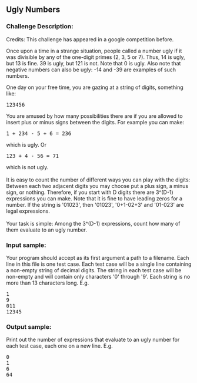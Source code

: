<h2>Ugly Numbers</h2>

<h3>Challenge Description:</h3>

<span class="p-like">
    Credits: This challenge has appeared in a google competition before.
</span>
<p>
    Once upon a time in a strange situation, people called a number ugly
    if it was divisible by any of the one-digit primes (2, 3, 5 or 7).
    Thus, 14 is ugly, but 13 is fine. 39 is ugly, but 121 is not.
    Note that 0 is ugly. Also note that negative numbers can also be ugly:
    -14 and -39 are examples of such numbers.
</p>
<p>
    One day on your free time, you are gazing at a string of digits,
    something like:
</p>
<pre>123456</pre>
<p>
    You are amused by how many possibilities there are if you are allowed
    to insert plus or minus signs between the digits. For example you
    can make:
<br>

</p>
<pre>1 + 234 - 5 + 6 = 236</pre>
<p>
    which is ugly. Or

</p>
<pre>123 + 4 - 56 = 71</pre>
<p>
    which is not ugly.
<br>
<br>
    It is easy to count the number of different ways you can play with the
    digits: Between each two adjacent digits you may choose put a plus sign,
    a minus sign, or nothing. Therefore, if you start with D digits there
    are 3^(D-1) expressions you can make. Note that it is fine to have
    leading zeros for a number. If the string is &apos;01023&apos;, then &apos;01023&apos;,
    &apos;0+1-02+3&apos; and &apos;01-023&apos; are legal expressions.
<br>
<br>
    Your task is simple: Among the 3^(D-1) expressions, count how many of
    them evaluate to an ugly number.
</p>

<h3>Input sample:</h3>
<p>
    Your program should accept as its first argument a path to a filename.
    Each line in this file is one test case. Each test case will be a single
    line containing a non-empty string of decimal digits. The string in
    each test case will be non-empty and will contain only characters &apos;0&apos;
    through &apos;9&apos;. Each string is no more than 13 characters long. E.g.
</p>
<pre>1
9
011
12345</pre>

<h3>Output sample:</h3>

<p>
    Print out the number of expressions that evaluate to an ugly number for
    each test case, each one on a new line. E.g.
</p>
<pre>0
1
6
64</pre>